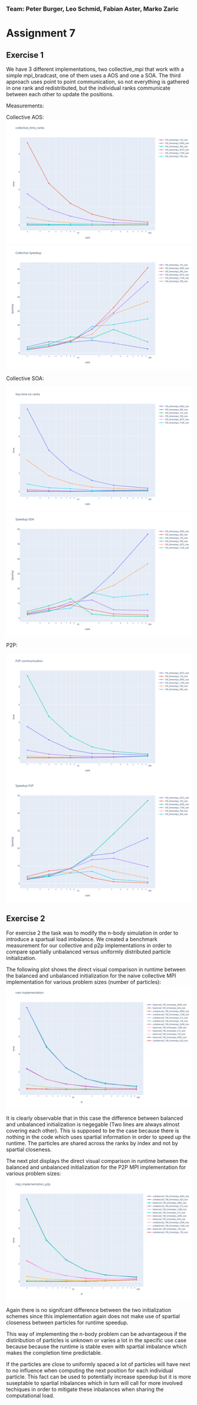 ### Team: Peter Burger, Leo Schmid, Fabian Aster, Marko Zaric
# Assignment 7

## Exercise 1

We have 3 different implementations, two collective_mpi that work with a simple mpi_bradcast, one of them uses a AOS and one a SOA.
The third approach uses point to point communication, so not everything is gathered in one rank and redistributed, but the individual ranks communicate between each other to update the positions.

Measurements:

Collective AOS:
![Benchmarks](ex01/collective_time_ranks.png)
![Benchmarks](ex01/collective_speedup_ranks.png)

Collective SOA:

![Benchmarks](ex01/soa_time_ranks.png)
![Benchmarks](ex01/soa_speedup_ranks.png)

P2P:

![Benchmarks](ex01/p2p_time_ranks.png)
![Benchmarks](ex01/p2p_speedup_ranks.png)


## Exercise 2

For exercise 2 the task was to modify the n-body simulation in order to introduce a spartual load imbalance. We created a benchmark measurement for our collective and p2p implementations in order to compare spartially unbalanced versus uniformly distributed particle initialization.

The following plot shows the direct visual comparison in runtime between the balanced and unbalanced initialization for the naive collective MPI implementation for various problem sizes (number of particles):
![Benchmarks](ex02/n_body_collective_mpi_8_624_100_balanced.out.png)

It is clearly observable that in this case the difference between balanced and unbalanced initialization is negegable (Two lines are always almost covering each other). This is supposed to be the case because there is nothing in the code which uses spartial information in order to speed up the runtime. The particles are shared across the ranks by index and not by spartial closeness. 

The next plot displays the direct visual comparison in runtime between the balanced and unbalanced initialization for the P2P MPI implementation for various problem sizes:
![Benchmarks](ex02/n_body_p2p_mpi_32_156_100_balanced.out.png)

Again there is no signifcant difference between the two initialization schemes since this implementation again does not make use of spartial closeness between particles for runtime speedup. 

This way of implementing the n-body problem can be advantageous if the distiribution of particles is unknown or varies a lot in the specific use case because because the runtime is stable even with spartial imbalance which makes the completion time predictable. 

If the particles are close to uniformly spaced a lot of particles will have next to no influence when computing the next position for each individual particle. This fact can be used to potentially increase speedup but it is more suseptable to spartial inbalances which in turn will call for more involved techiques in order to mitigate these inbalances when sharing the computational load.